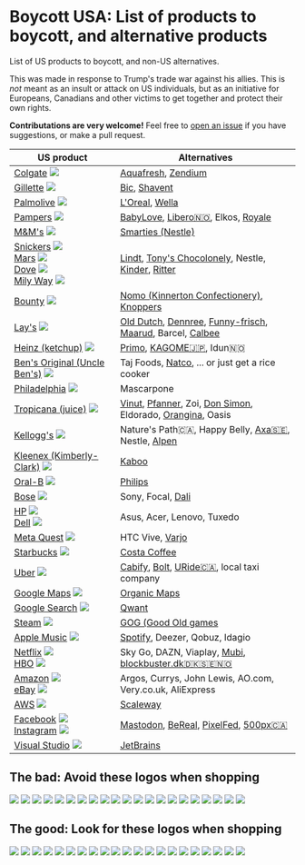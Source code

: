 # Boycott USA: List of products to boycott, and alternative products

List of US products to boycott, and non-US alternatives.

This was made in response to Trump's trade war against his allies. This is *not* meant as an insult or attack on US individuals, but as an initiative for Europeans, Canadians and other victims to get together and protect their own rights.

**Contributations are very welcome!** Feel free to [open an issue](https://github.com/happysegfault/boycottusa/issues) if you have suggestions, or make a pull request.

|  US product  | Alternatives |
| ------------ | ------------ |
| [Colgate](https://en.wikipedia.org/wiki/Colgate_(toothpaste)) ![](https://upload.wikimedia.org/wikipedia/commons/thumb/3/3f/Colgate.svg/220px-Colgate.svg.png) | [Aquafresh](https://www.aquafresh.com/), [Zendium](https://en.wikipedia.org/wiki/Zendium) |
| [Gillette](https://en.wikipedia.org/wiki/Gillette) ![](https://upload.wikimedia.org/wikipedia/commons/thumb/f/fa/Gillette.svg/220px-Gillette.svg.png) | [Bic](https://en.wikipedia.org/wiki/Bic_(company)), [Shavent](https://shavent.store/) |
| [Palmolive](https://en.wikipedia.org/wiki/Palmolive_(brand)) ![](https://upload.wikimedia.org/wikipedia/commons/thumb/e/e5/Palmolive_logo_2019.png/220px-Palmolive_logo_2019.png) | [L'Oreal](https://en.wikipedia.org/wiki/L%27Or%C3%A9al), [Wella](https://en.wikipedia.org/wiki/Wella) |
| [Pampers](https://en.wikipedia.org/wiki/Pampers) ![](https://upload.wikimedia.org/wikipedia/en/thumb/1/17/Pampers_logo.svg/220px-Pampers_logo.svg.png) | [BabyLove](https://babylovenappies.com.au/), [Libero🇳🇴](https://www.libero.no/), Elkos, [Royale](https://royalhijyen.com/en/) |
| [M&M's](https://en.wikipedia.org/wiki/M%26M%27s) ![](https://upload.wikimedia.org/wikipedia/commons/thumb/4/45/M%26M%27s_2022.svg/210px-M%26M%27s_2022.svg.png) | [Smarties (Nestle)](https://en.wikipedia.org/wiki/Smarties) |
| [Snickers](https://en.wikipedia.org/wiki/Snickers) ![](https://upload.wikimedia.org/wikipedia/commons/thumb/4/4c/Snickers_logo_%282000-2005%29.svg/220px-Snickers_logo_%282000-2005%29.svg.png)<br>[Mars](https://en.wikipedia.org/wiki/Mars_Inc.) ![](https://upload.wikimedia.org/wikipedia/commons/thumb/9/9c/Mars_Incorporated_2019_logo.svg/220px-Mars_Incorporated_2019_logo.svg.png)<br>[Dove](https://en.wikipedia.org/wiki/Dove_(chocolate_brand)) ![](https://upload.wikimedia.org/wikipedia/en/8/81/Dove_Chocolates_logo.png)<br> [Mily Way](https://en.wikipedia.org/wiki/Milky_Way_(chocolate_bar)) ![](https://upload.wikimedia.org/wikipedia/en/thumb/3/3c/Milky-Way-UK-Wrapper-Small.jpg/300px-Milky-Way-UK-Wrapper-Small.jpg) | [Lindt](https://en.wikipedia.org/wiki/Lindt), [Tony's Chocolonely](https://en.wikipedia.org/wiki/Tony's_Chocolonely), Nestle, [Kinder](https://en.wikipedia.org/wiki/Kinder_Chocolate), [Ritter](https://www.ritter-sport.com/en) |
| [Bounty](https://en.wikipedia.org/wiki/Bounty_(chocolate_bar)) ![](https://upload.wikimedia.org/wikipedia/en/thumb/1/19/Bounty-Wrapper-Small.jpg/300px-Bounty-Wrapper-Small.jpg) | [Nomo (Kinnerton Confectionery)](https://nomochoc.com/), [Knoppers](https://en.wikipedia.org/wiki/Knoppers_(sweet_brand)) |
| [Lay's](https://en.wikipedia.org/wiki/Lay%27s) ![](https://www.lays.com/sites/lays.com/themes/lays/img/logo-lays.png?v=2) | [Old Dutch](https://olddutchfoods.com/), [Dennree](https://www.dennree.de/), [Funny-frisch](https://www.funny-frisch.de/), [Maarud](https://www.maarud.no/), Barcel, [Calbee](https://www.calbee.co.jp/en/) |
| [Heinz (ketchup)](https://en.wikipedia.org/wiki/Heinz) ![](https://upload.wikimedia.org/wikipedia/commons/thumb/3/35/H._J._Heinz_Company_-_Logo.svg/200px-H._J._Heinz_Company_-_Logo.svg.png) | [Primo](https://www.primofoods.com/), [KAGOME🇯🇵](https://en.wikipedia.org/wiki/Kagome_(company)), Idun🇳🇴 |
| [Ben's Original (Uncle Ben's)](https://en.wikipedia.org/wiki/Ben%27s_Original) ![](https://upload.wikimedia.org/wikipedia/commons/thumb/4/47/BensOriginalLogo.svg/150px-BensOriginalLogo.svg.png) | Taj Foods, [Natco](https://www.natcofoods.com/), ... or just get a rice cooker |
| [Philadelphia](https://en.wikipedia.org/wiki/Philadelphia_Cream_Cheese) ![](https://upload.wikimedia.org/wikipedia/commons/thumb/6/6f/Philadelphia_cheese_logo.png/200px-Philadelphia_cheese_logo.png) | Mascarpone |
| [Tropicana (juice)](https://en.wikipedia.org/wiki/Tropicana_Products) ![](https://upload.wikimedia.org/wikipedia/en/thumb/b/b5/Tropicana_green_flat_logo.svg/200px-Tropicana_green_flat_logo.svg.png) | [Vinut](https://vinut.com.vn/), [Pfanner](https://www.pfanner.com/en/home/), Zoi, [Don Simon](https://donsimonuk.com/?lang=es), Eldorado, [Orangina](https://en.wikipedia.org/wiki/Orangina), Oasis |
| [Kellogg's](https://en.wikipedia.org/wiki/Kellogg%27s) ![](https://upload.wikimedia.org/wikipedia/commons/thumb/0/0a/Kellogg%27s-Logo.svg/220px-Kellogg%27s-Logo.svg.png) | Nature's Path🇨🇦, Happy Belly, [Axa🇸🇪](https://www.axa.se/), Nestle, [Alpen](https://en.wikipedia.org/wiki/Alpen_(food)) |
| [Kleenex (Kimberly-Clark)](https://en.wikipedia.org/wiki/Kleenex) ![](https://upload.wikimedia.org/wikipedia/commons/thumb/d/d4/Kleenex_2024.svg/200px-Kleenex_2024.svg.png) | [Kaboo](https://cabooproducts.com/) |
| [Oral-B](https://en.wikipedia.org/wiki/Oral-B) ![](https://upload.wikimedia.org/wikipedia/commons/thumb/6/61/Oral-B_Logo_2024.svg/220px-Oral-B_Logo_2024.svg.png) | [Philips](https://en.wikipedia.org/wiki/Philips) |
| [Bose](https://en.wikipedia.org/wiki/Bose_Corporation) ![](https://upload.wikimedia.org/wikipedia/commons/thumb/0/0c/Bose_logo.svg/220px-Bose_logo.svg.png) | Sony, Focal, [Dali](https://en.wikipedia.org/wiki/Danish_Audiophile_Loudspeaker_Industries) |
| [HP](https://en.wikipedia.org/wiki/HP_Inc.) ![](https://upload.wikimedia.org/wikipedia/commons/thumb/a/ad/HP_logo_2012.svg/130px-HP_logo_2012.svg.png)<br>[Dell](https://en.wikipedia.org/wiki/Dell) ![](https://upload.wikimedia.org/wikipedia/commons/thumb/1/18/Dell_logo_2016.svg/140px-Dell_logo_2016.svg.png) | Asus, Acer, Lenovo, Tuxedo |
| [Meta Quest](https://en.wikipedia.org/wiki/Meta_Quest) ![](https://upload.wikimedia.org/wikipedia/commons/thumb/7/7b/Meta_Platforms_Inc._logo.svg/260px-Meta_Platforms_Inc._logo.svg.png) | HTC Vive, [Varjo](https://en.wikipedia.org/wiki/Varjo) |
| [Starbucks](https://en.wikipedia.org/wiki/Starbucks) ![](https://upload.wikimedia.org/wikipedia/en/thumb/d/d3/Starbucks_Corporation_Logo_2011.svg/150px-Starbucks_Corporation_Logo_2011.svg.png) | [Costa Coffee](https://en.wikipedia.org/wiki/Costa_Coffee) |
| [Uber](https://en.wikipedia.org/wiki/Uber) ![](https://upload.wikimedia.org/wikipedia/commons/thumb/5/58/Uber_logo_2018.svg/220px-Uber_logo_2018.svg.png) | [Cabify](https://en.wikipedia.org/wiki/Cabify), [Bolt](https://en.wikipedia.org/wiki/Bolt_(company)), [URide🇨🇦](https://www.uride.co/), local taxi company |
| [Google Maps](https://en.wikipedia.org/wiki/Google_Maps) ![](https://upload.wikimedia.org/wikipedia/commons/thumb/d/dc/Google_Maps_Logo.svg/270px-Google_Maps_Logo.svg.png) | [Organic Maps](https://organicmaps.app/) |
| [Google Search](https://en.wikipedia.org/wiki/Google_Search) ![](https://upload.wikimedia.org/wikipedia/commons/thumb/2/2f/Google_2015_logo.svg/220px-Google_2015_logo.svg.png) | [Qwant](https://www.qwant.com/) |
| [Steam](https://en.wikipedia.org/wiki/Steam_(service)) ![](https://upload.wikimedia.org/wikipedia/commons/thumb/c/c1/Steam_2016_logo_black.svg/220px-Steam_2016_logo_black.svg.png) | [GOG (Good Old games](https://www.gog.com/) |
| [Apple Music](https://en.wikipedia.org/wiki/Apple_Music) ![](https://upload.wikimedia.org/wikipedia/commons/thumb/9/9d/AppleMusic_2019.svg/200px-AppleMusic_2019.svg.png) | [Spotify](https://open.spotify.com/), Deezer, Qobuz, Idagio |
| [Netflix](https://en.wikipedia.org/wiki/Netflix) ![](https://upload.wikimedia.org/wikipedia/commons/thumb/0/08/Netflix_2015_logo.svg/240px-Netflix_2015_logo.svg.png)<br>[HBO](https://en.wikipedia.org/wiki/HBO) ![](https://upload.wikimedia.org/wikipedia/commons/thumb/d/de/HBO_logo.svg/220px-HBO_logo.svg.png) | Sky Go, DAZN, Viaplay, [Mubi](https://mubi.com/), [blockbuster.dk🇩🇰🇸🇪🇳🇴](https://www.blockbuster.dk/) |
| [Amazon](https://no.wikipedia.org/wiki/Amazon.com) ![](https://en.wikipedia.org/wiki/Amazon_(company))<br>[eBay](https://en.wikipedia.org/wiki/EBay) ![](https://upload.wikimedia.org/wikipedia/commons/thumb/1/1b/EBay_logo.svg/220px-EBay_logo.svg.png) | Argos, Currys, John Lewis, AO.com, Very.co.uk, AliExpress |
| [AWS](https://en.wikipedia.org/wiki/Amazon_Web_Services) ![](https://upload.wikimedia.org/wikipedia/commons/thumb/9/93/Amazon_Web_Services_Logo.svg/150px-Amazon_Web_Services_Logo.svg.png) | [Scaleway](https://www.scaleway.com/) |
| [Facebook](https://en.wikipedia.org/wiki/Facebook) ![](https://upload.wikimedia.org/wikipedia/commons/thumb/9/93/Facebook_logo_%282023%29.svg/175px-Facebook_logo_%282023%29.svg.png)<br>[Instagram](https://en.wikipedia.org/wiki/Instagram) ![](https://upload.wikimedia.org/wikipedia/commons/thumb/9/95/Instagram_logo_2022.svg/130px-Instagram_logo_2022.svg.png) | [Mastodon](https://joinmastodon.org/), [BeReal](https://en.wikipedia.org/wiki/BeReal), [PixelFed](https://pixelfed.org/), [500px🇨🇦](https://500px.com/) |
| [Visual Studio](https://en.wikipedia.org/wiki/Visual_Studio) ![](https://upload.wikimedia.org/wikipedia/commons/thumb/2/2c/Visual_Studio_Icon_2022.svg/100px-Visual_Studio_Icon_2022.svg.png) | [JetBrains](https://www.jetbrains.com/) |

## The bad: Avoid these logos when shopping

![](https://upload.wikimedia.org/wikipedia/commons/thumb/4/4c/Snickers_logo_%282000-2005%29.svg/220px-Snickers_logo_%282000-2005%29.svg.png)
![](https://upload.wikimedia.org/wikipedia/commons/thumb/9/9c/Mars_Incorporated_2019_logo.svg/220px-Mars_Incorporated_2019_logo.svg.png)
![](https://upload.wikimedia.org/wikipedia/en/8/81/Dove_Chocolates_logo.png)
![](https://upload.wikimedia.org/wikipedia/en/thumb/3/3c/Milky-Way-UK-Wrapper-Small.jpg/300px-Milky-Way-UK-Wrapper-Small.jpg)
![](https://upload.wikimedia.org/wikipedia/en/thumb/1/17/Pampers_logo.svg/220px-Pampers_logo.svg.png)
![](https://upload.wikimedia.org/wikipedia/commons/thumb/3/3f/Colgate.svg/220px-Colgate.svg.png)
![](https://upload.wikimedia.org/wikipedia/commons/thumb/0/0a/Kellogg%27s-Logo.svg/220px-Kellogg%27s-Logo.svg.png)
![](https://upload.wikimedia.org/wikipedia/en/thumb/b/b5/Tropicana_green_flat_logo.svg/200px-Tropicana_green_flat_logo.svg.png)
![](https://www.lays.com/sites/lays.com/themes/lays/img/logo-lays.png?v=2)
![](https://upload.wikimedia.org/wikipedia/en/thumb/f/f6/Pringles_2021.svg/120px-Pringles_2021.svg.png)
![](https://upload.wikimedia.org/wikipedia/commons/thumb/f/fa/Gillette.svg/220px-Gillette.svg.png)
![](https://upload.wikimedia.org/wikipedia/commons/thumb/4/47/BensOriginalLogo.svg/150px-BensOriginalLogo.svg.png)
![](https://upload.wikimedia.org/wikipedia/commons/thumb/4/45/M%26M%27s_2022.svg/210px-M%26M%27s_2022.svg.png)
![](https://upload.wikimedia.org/wikipedia/commons/thumb/e/e5/Palmolive_logo_2019.png/220px-Palmolive_logo_2019.png)
![](https://upload.wikimedia.org/wikipedia/commons/thumb/6/6f/Philadelphia_cheese_logo.png/200px-Philadelphia_cheese_logo.png)
![](https://upload.wikimedia.org/wikipedia/commons/thumb/d/d4/Kleenex_2024.svg/200px-Kleenex_2024.svg.png)
![](https://upload.wikimedia.org/wikipedia/commons/thumb/0/0c/Bose_logo.svg/220px-Bose_logo.svg.png)
![](https://upload.wikimedia.org/wikipedia/commons/thumb/a/ad/HP_logo_2012.svg/130px-HP_logo_2012.svg.png)
![](https://upload.wikimedia.org/wikipedia/commons/thumb/1/18/Dell_logo_2016.svg/140px-Dell_logo_2016.svg.png)
![](https://upload.wikimedia.org/wikipedia/commons/thumb/7/7b/Meta_Platforms_Inc._logo.svg/260px-Meta_Platforms_Inc._logo.svg.png)
![](https://upload.wikimedia.org/wikipedia/commons/thumb/6/61/Oral-B_Logo_2024.svg/220px-Oral-B_Logo_2024.svg.png)

## The good: Look for these logos when shopping
![](https://olddutchfoods.com/wp-content/uploads/2020/10/logo.svg)
![](https://upload.wikimedia.org/wikipedia/commons/thumb/2/2d/Dennree_Logo.png/175px-Dennree_Logo.png)
![](https://upload.wikimedia.org/wikipedia/commons/thumb/9/9d/L%27Or%C3%A9al_logo.svg/220px-L%27Or%C3%A9al_logo.svg.png)
![](https://upload.wikimedia.org/wikipedia/en/thumb/5/5c/Wella_logo.svg/150px-Wella_logo.svg.png)
![](https://i-cf65.ch-static.com/content/dam/cf-consumer-healthcare/aquafresh-redesign/zh_us/Aquafresh-US-Logo.png?auto=format)
![](https://upload.wikimedia.org/wikipedia/en/thumb/8/8e/Lindt_%26_Spr%C3%BCngli.svg/250px-Lindt_%26_Spr%C3%BCngli.svg.png)
![](https://upload.wikimedia.org/wikipedia/commons/thumb/f/fd/Tony%27s_Chocolonely_01.jpg/220px-Tony%27s_Chocolonely_01.jpg)
![](https://upload.wikimedia.org/wikipedia/en/thumb/5/51/Nestle_smarties_logo.png/200px-Nestle_smarties_logo.png)
![](https://upload.wikimedia.org/wikipedia/en/thumb/7/72/Alpen_Logo.png/220px-Alpen_Logo.png)
![](https://www.funny-frisch.de/assets/images/e/Logo-cdfedeba.svg)
![](https://upload.wikimedia.org/wikipedia/en/thumb/d/d8/Nestl%C3%A9.svg/160px-Nestl%C3%A9.svg.png)
![](https://upload.wikimedia.org/wikipedia/commons/thumb/9/96/Danone_spain.png/200px-Danone_spain.png)
![](https://upload.wikimedia.org/wikipedia/en/thumb/2/2e/Yoplait_logo.png/140px-Yoplait_logo.png)
![](https://upload.wikimedia.org/wikipedia/commons/thumb/b/b5/Activia_logo.png/200px-Activia_logo.png)
![](https://upload.wikimedia.org/wikipedia/en/thumb/c/c7/Bic_%28company%29_Logo.svg/220px-Bic_%28company%29_Logo.svg.png)
![](https://upload.wikimedia.org/wikipedia/commons/thumb/c/ce/Ritter_Sport_logo.svg/220px-Ritter_Sport_logo.svg.png)
![](https://www.tajfoods.com/wp-content/uploads/2021/10/taj-foods.png)
![](https://upload.wikimedia.org/wikipedia/commons/thumb/c/ca/Sony_logo.svg/250px-Sony_logo.svg.png)
![](https://en.wikipedia.org/wiki/Danish_Audiophile_Loudspeaker_Industries)
![](https://upload.wikimedia.org/wikipedia/commons/thumb/2/2e/ASUS_Logo.svg/250px-ASUS_Logo.svg.png)
![](https://upload.wikimedia.org/wikipedia/commons/thumb/5/52/Philips_logo_new.svg/220px-Philips_logo_new.svg.png)

